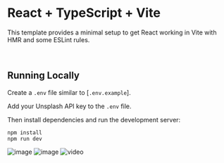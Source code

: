 # React + TypeScript + Vite

This template provides a minimal setup to get React working in Vite with HMR and some ESLint rules.

<br/>

## Running Locally

Create a `.env` file similar to [`.env.example`].

Add your Unsplash API key to the `.env` file.

Then install dependencies and run the development server:

```sh-session
npm install
npm run dev
```

![image]([http://url/to/img.png](https://cube-notprateeek.netlify.app/loading.png))
![image]([http://url/to/img.png](https://cube-notprateeek.netlify.app/image.png))
![video]([http://url/to/img.png](https://cube-notprateeek.netlify.app/video.mov))
